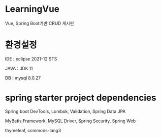 # LearningVue
Vue, Spring Boot기반 CRUD 게시판

# 환경설정

IDE : eclipse 2021-12 STS

JAVA : JDK 11

DB : mysql 8.0.27

# spring starter project dependencies

Spring boot DevTools, Lombok, Validation, Spring Data JPA

MyBatis Framework, MySQL Driver, Spring Security, Spring Web

thymeleaf, commons-lang3

